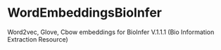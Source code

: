 # WordEmbeddingsBioInfer

Word2vec, Glove, Cbow embeddings for BioInfer V.1.1.1 (Bio Information Extraction Resource)
